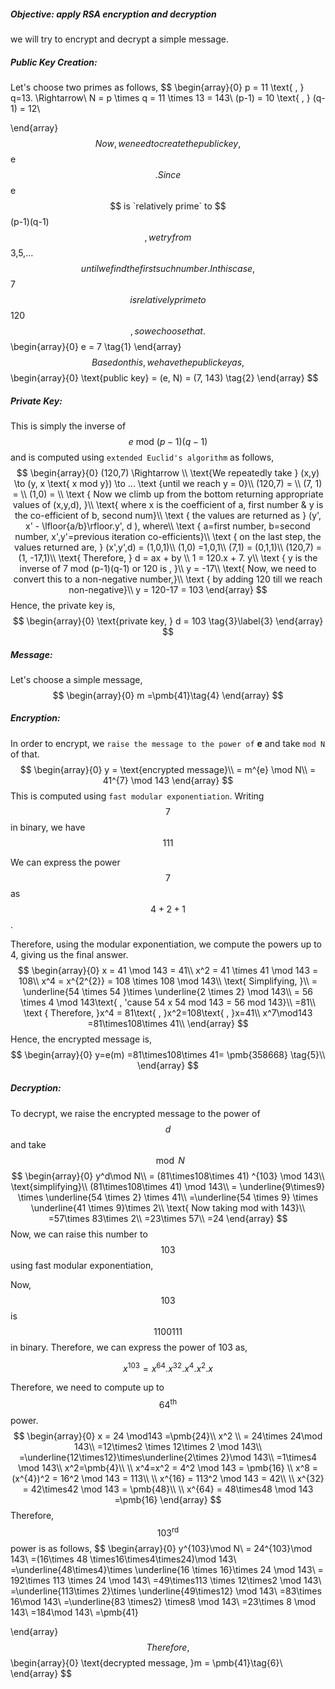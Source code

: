 ##### Objective: apply RSA encryption and decryption

we will try to encrypt and decrypt a simple message.

##### Public Key Creation:

Let's choose two primes as follows,
$$
\begin{array}{0}
p = 11 \text{ , } q=13. \Rightarrow\\
N = p \times q = 11 \times 13 = 143\\
(p-1) = 10 \text{ , } (q-1) = 12\\



\end{array}
$$
Now, we need to create the public key, $$e$$. Since $$e$$ is `relatively prime` to $$(p-1)(q-1)$$, we try from $$3,5,...$$ until we find the first such number. In this case, $$7$$ is relatively prime to $$120$$, so we choose that.
$$
\begin{array}{0}
e = 7 \tag{1}
\end{array}
$$
Based on this, we have the public key as,
$$
\begin{array}{0}
\text{public key} = (e, N) = (7, 143) \tag{2}
\end{array}
$$

##### Private Key:

This is simply the inverse of $$e \text{ mod }(p-1)(q-1)$$ and is computed using `extended Euclid's algorithm` as follows,
$$
\begin{array}{0}
(120,7) \Rightarrow \\
\text{We repeatedly take } (x,y) \to (y, x \text{ x mod y}) \to ... \text {until we reach y = 0}\\
(120,7) = \\
(7,  1) = \\
(1,0) = \\
\text { Now we climb up from the bottom returning appropriate values of (x,y,d), }\\
\text{ where x is the coefficient of a, first number & y is the co-efficient of b, second num}\\
\text { the values are returned as } (y', x' - \lfloor{a/b}\rfloor.y', d ), where\\
\text { a=first number, b=second number, x',y'=previous iteration co-efficients}\\
\text { on the last step, the values returned are, } (x',y',d) = (1,0,1)\\
(1,0) =1,0,1\\
(7,1) = (0,1,1)\\
(120,7) = (1, -17,1)\\
\text{ Therefore, } d = ax + by \\
1 = 120.x + 7. y\\
\text { y is the inverse of 7 mod (p-1)(q-1) or 120 is , }\\
y = -17\\
\text{ Now, we need to convert this to a non-negative number,}\\
\text { by adding 120 till we reach non-negative}\\
y = 120-17 = 103
\end{array}
$$
Hence, the private key is,
$$
\begin{array}{0}
\text{private key, } d = 103 \tag{3}\label{3}
 \end{array}
$$

##### Message:

Let's choose a simple message,
$$
\begin{array}{0}
m =\pmb{41}\tag{4}
\end{array}
$$

##### Encryption:

In order to encrypt, we `raise the message to the power of` **e** and take `mod N` of that.
$$
\begin{array}{0}
y = \text{encrypted message}\\
= m^{e} \mod N\\
= 41^{7} \mod 143 
\end{array}
$$
This is computed using `fast modular exponentiation`. Writing $$7$$ in binary, we have $$111$$

We can express the power $$7$$ as $$4 + 2 + 1$$.

Therefore, using the modular exponentiation, we compute the powers up to 4, giving us the final answer.
$$
\begin{array}{0}
x = 41 \mod 143 = 41\\
x^2 = 41 \times 41 \mod 143 = 108\\
x^4 = x^{2^{2}} = 108 \times 108 \mod 143\\
\text{ Simplifying, }\\
= \underline{54 \times 54 }\times \underline{2 \times 2} \mod 143\\
= 56 \times 4 \mod 143\text{ , 'cause 54 x 54 mod 143 = 56 mod 143}\\
=81\\
\text { Therefore, }x^4 = 81\text{ , }x^2=108\text{ , }x=41\\
x^7\mod143 =81\times108\times 41\\
\end{array}
$$
Hence, the encrypted message is,
$$
\begin{array}{0}
y=e(m) =81\times108\times 41= \pmb{358668}   \tag{5}\\
\end{array}
$$


##### Decryption:

To decrypt, we raise the encrypted message to the power of $$d$$ and take $$\mod N$$
$$
\begin{array}{0}
y^d\mod N\\
= (81\times108\times 41) ^{103} \mod 143\\
\text{simplifying}\\
 (81\times108\times 41)  \mod 143\\
 = \underline{9\times9} \times \underline{54 \times 2} \times 41\\
=\underline{54 \times 9} \times \underline{41 \times 9}\times 2\\
\text{ Now taking mod with 143}\\
=57\times 83\times 2\\
=23\times 57\\
=24
\end{array}
$$
Now, we can raise this number to $$103$$ using fast modular exponentiation,

Now, $$103$$ is $$1100111$$ in binary. Therefore, we can express the power of 103 as,

$$x^{103} = x^{64} . x^{32} .x^{4} . x^{2} . x$$

Therefore, we need to compute up to $$64^\text{th}$$ power.
$$
\begin{array}{0}
x = 24 \mod143 =\pmb{24}\\
x^2 \\
= 24\times 24\mod 143\\
=12\times2 \times 12\times 2 \mod 143\\
=\underline{12\times12}\times\underline{2\times 2}\mod 143\\
=1\times4 \mod 143\\
x^2=\pmb{4}\\
\\
x^4=x^2 = 4^2 \mod 143 = \pmb{16}
\\
x^8  = (x^{4})^2 = 16^2 \mod 143 = 113\\
\\
x^{16} = 113^2 \mod 143 = 42\\
\\
x^{32} = 42\times42 \mod 143 = \pmb{48}\\
\\
x^{64} = 48\times48 \mod 143 =\pmb{16}
\end{array}
$$
Therefore, $$103^\text{rd}$$ power is as follows,
$$
\begin{array}{0}
y^{103}\mod N\\
= 24^{103}\mod 143\\
=(16\times 48 \times16\times4\times24)\mod 143\\
=\underline{48\times4}\times \underline{16 \times 16}\times 24 \mod 143\\
= 192\times 113 \times 24 \mod 143\\
=49\times113 \times 12\times2 \mod 143\\
=\underline{113\times 2}\times \underline{49\times12} \mod 143\\
=83\times 16\mod 143\\
=\underline{83 \times2} \times8 \mod 143\\
=23\times 8 \mod 143\\
=184\mod 143\\
=\pmb{41}

\end{array}
$$
Therefore,
$$
\begin{array}{0}
\text{decrypted message, }m = \pmb{41}\tag{6}\\
\end{array}
$$


